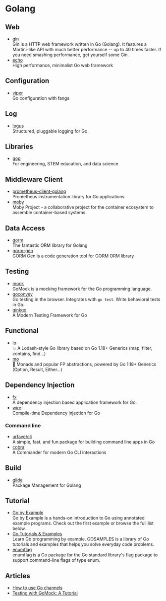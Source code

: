 # Golang

## Web

- [gin](https://github.com/gin-gonic/gin)
  <br/>Gin is a HTTP web framework written in Go (Golang). It features a Martini-like API with much better
  performance -- up to 40 times faster. If you need smashing performance, get yourself some Gin.
- [echo](https://github.com/labstack/echo)
  <br/>High performance, minimalist Go web framework

## Configuration

- [viper](https://github.com/spf13/viper)
  <br/>Go configuration with fangs

## Log

- [logus](https://github.com/sirupsen/logrus)
  <br/>Structured, pluggable logging for Go.


## Libraries

- [gop](https://goplus.org/)
  <br/>For engineering, STEM education, and data science

## Middleware Client

- [prometheus-client-golang](https://github.com/prometheus/client_golang)
  <br/>Prometheus instrumentation library for Go applications
- [moby](https://github.com/moby/moby)
  <br/>Moby Project - a collaborative project for the container ecosystem to assemble container-based systems

## Data Access

- [gorm](https://gorm.io/)
  <br/>The fantastic ORM library for Golang
- [gorm-gen](https://gorm.io/gen/)
  <br/>GORM Gen is a code generation tool for GORM ORM library

## Testing

- [mock](https://github.com/uber-go/mock)
  <br/>GoMock is a mocking framework for the Go programming language.
- [goconvey](https://github.com/smartystreets/goconvey)
  <br/>Go testing in the browser. Integrates with `go test`. Write behavioral tests in Go.
- [ginkgo](https://github.com/onsi/ginkgo)
  <br/>A Modern Testing Framework for Go

## Functional

- [lo](https://github.com/samber/lo)
  <br/>💥 A Lodash-style Go library based on Go 1.18+ Generics (map, filter, contains, find...)
- [mo](https://github.com/samber/mo)
  <br/>🦄 Monads and popular FP abstractions, powered by Go 1.18+ Generics (Option, Result, Either...)

## Dependency Injection

- [fx](https://github.com/uber-go/fx)
  <br/>A dependency injection based application framework for Go.
- [wire](https://github.com/google/wire)
  <br/>Compile-time Dependency Injection for Go

### Command line

- [urfave/cli](https://github.com/urfave/cli)
  <br/>A simple, fast, and fun package for building command line apps in Go
- [cobra](https://github.com/spf13/cobra)
  <br/>A Commander for modern Go CLI interactions

## Build

- [glide](https://github.com/Masterminds/glide)
  <br/>Package Management for Golang

## Tutorial

- [Go by Example](https://gobyexample.com/)
  <br/>Go by Example is a hands-on introduction to Go using annotated example programs. Check out the first example or
  browse the full list below.
- [Go Tutorials & Examples](https://gosamples.dev/)
  <br/>Learn Go programming by example. GOSAMPLES is a library of Go tutorials and examples that helps you solve
  everyday code problems.
- [enumflag](https://github.com/thediveo/enumflag)
  <br/>enumflag is a Go package for the Go standard library's flag package to support command-line flags of type enum.

## Articles

- [How to use Go channels](https://blog.logrocket.com/how-use-go-channels/)
- [Testing with GoMock: A Tutorial](https://www.codecentric.de/wissens-hub/blog/gomock-tutorial)